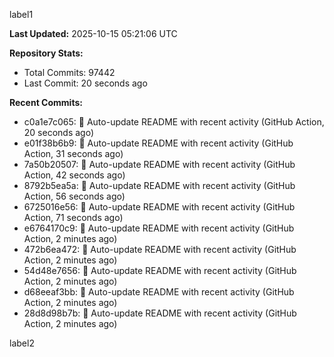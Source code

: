 
label1 
<!-- ACTIVITY_START -->
**Last Updated:** 2025-10-15 05:21:06 UTC

**Repository Stats:**
- Total Commits: 97442
- Last Commit: 20 seconds ago

**Recent Commits:**
- c0a1e7c065: 🤖 Auto-update README with recent activity (GitHub Action, 20 seconds ago)
- e01f38b6b9: 🤖 Auto-update README with recent activity (GitHub Action, 31 seconds ago)
- 7a50b20507: 🤖 Auto-update README with recent activity (GitHub Action, 42 seconds ago)
- 8792b5ea5a: 🤖 Auto-update README with recent activity (GitHub Action, 56 seconds ago)
- 6725016e56: 🤖 Auto-update README with recent activity (GitHub Action, 71 seconds ago)
- e6764170c9: 🤖 Auto-update README with recent activity (GitHub Action, 2 minutes ago)
- 472b6ea472: 🤖 Auto-update README with recent activity (GitHub Action, 2 minutes ago)
- 54d48e7656: 🤖 Auto-update README with recent activity (GitHub Action, 2 minutes ago)
- d68eeaf3bb: 🤖 Auto-update README with recent activity (GitHub Action, 2 minutes ago)
- 28d8d98b7b: 🤖 Auto-update README with recent activity (GitHub Action, 2 minutes ago)
<!-- ACTIVITY_END -->

label2
